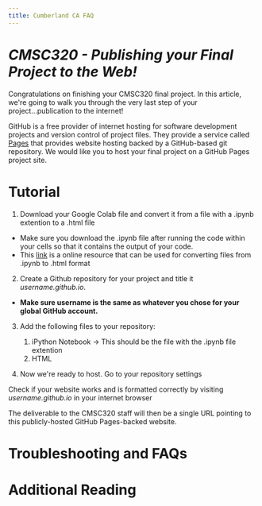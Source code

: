 ```yaml
---
title: Cumberland CA FAQ
---
```


# *CMSC320 - Publishing your Final Project to the Web!*

Congratulations on finishing your CMSC320 final project. In this article, we're going to walk you through the very last step of your project...publication to the internet!


GitHub is a free provider of internet hosting for software development projects and version control of project files. They provide a service called <a href="https://pages.github.com/">Pages</a> that provides website hosting backed by a GitHub-based git repository. We would like you to host your final project on a GitHub Pages project site.


# Tutorial

1. Download your Google Colab file and convert it from a file with a .ipynb extention to a .html file
* Make sure you download the .ipynb file after running the code within your cells so that it contains the output of your code.
* This <a href="https://colab.research.google.com/github/Mostafa-MR/Convert_ipynb_to_HTML_in_Colab/blob/main/Convert_ipynb_to_HTML_in_Colab.ipynb">link</a> is a online resource that can be used for converting files from .ipynb to .html format


2. Create a Github repository for your project and title it *username.github.io*. 

* <b>Make sure username is the same as whatever you chose for your global GitHub account.</b>


3. Add the following files to your repository: 
    1. iPython Notebook  -> This should be the file with the .ipynb file extention
    2. HTML 


4. Now we're ready to host. Go to your repository settings





Check if your website works and is formatted correctly by visiting *username.github.io* in your internet browser

The deliverable to the CMSC320 staff will then be a
single URL pointing to this publicly-hosted GitHub Pages-backed website.

# Troubleshooting and FAQs

# Additional Reading